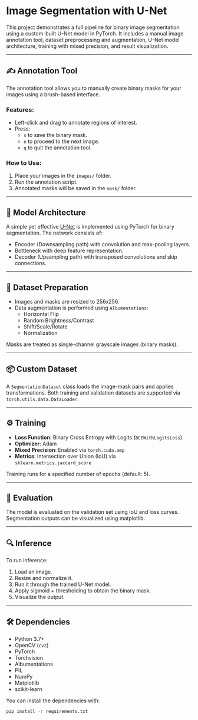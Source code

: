 # Image Segmentation with U-Net

This project demonstrates a full pipeline for binary image segmentation using a custom-built U-Net model in PyTorch. It includes a manual image annotation tool, dataset preprocessing and augmentation, U-Net model architecture, training with mixed precision, and result visualization.

---

## ✍️ Annotation Tool

The annotation tool allows you to manually create binary masks for your images using a brush-based interface.

### Features:
- Left-click and drag to annotate regions of interest.
- Press:
  - `s` to save the binary mask.
  - `n` to proceed to the next image.
  - `q` to quit the annotation tool.

### How to Use:
1. Place your images in the `images/` folder.
2. Run the annotation script.
3. Annotated masks will be saved in the `mask/` folder.

---

## 🧠 Model Architecture

A simple yet effective [U-Net](https://arxiv.org/abs/1505.04597) is implemented using PyTorch for binary segmentation. The network consists of:
- Encoder (Downsampling path) with convolution and max-pooling layers.
- Bottleneck with deep feature representation.
- Decoder (Upsampling path) with transposed convolutions and skip connections.

---

## 🧪 Dataset Preparation

- Images and masks are resized to 256x256.
- Data augmentation is performed using `Albumentations`:
  - Horizontal Flip
  - Random Brightness/Contrast
  - Shift/Scale/Rotate
  - Normalization

Masks are treated as single-channel grayscale images (binary masks).

---

## 📦 Custom Dataset

A `SegmentationDataset` class loads the image-mask pairs and applies transformations. Both training and validation datasets are supported via `torch.utils.data.DataLoader`.

---

## ⚙️ Training

- **Loss Function**: Binary Cross Entropy with Logits (`BCEWithLogitsLoss`)
- **Optimizer**: Adam
- **Mixed Precision**: Enabled via `torch.cuda.amp`
- **Metrics**: Intersection over Union (IoU) via `sklearn.metrics.jaccard_score`

Training runs for a specified number of epochs (default: 5).

---

## 🧪 Evaluation

The model is evaluated on the validation set using IoU and loss curves. Segmentation outputs can be visualized using matplotlib.

---

## 🔍 Inference

To run inference:
1. Load an image.
2. Resize and normalize it.
3. Run it through the trained U-Net model.
4. Apply sigmoid + thresholding to obtain the binary mask.
5. Visualize the output.

---

## 🛠️ Dependencies

- Python 3.7+
- OpenCV (`cv2`)
- PyTorch
- Torchvision
- Albumentations
- PIL
- NumPy
- Matplotlib
- scikit-learn

You can install the dependencies with:

```bash
pip install -r requirements.txt
